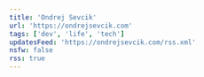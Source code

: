 ```yaml
---
title: 'Ondrej Sevcik'
url: 'https://ondrejsevcik.com'
tags: ['dev', 'life', 'tech']
updatesFeed: 'https://ondrejsevcik.com/rss.xml'
nsfw: false
rss: true
---
```

